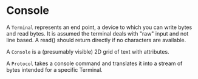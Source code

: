 Console
=======


A `Terminal` represents an end point, a device to which you can write bytes and read bytes. It is assumed the terminal deals with "raw" input
and not line based. A read() should return directly if no characters are available.

A `Console` is a (presumably visible) 2D grid of text with attributes.

A `Protocol` takes a console command and translates it into a stream of bytes intended for a specific Terminal.

